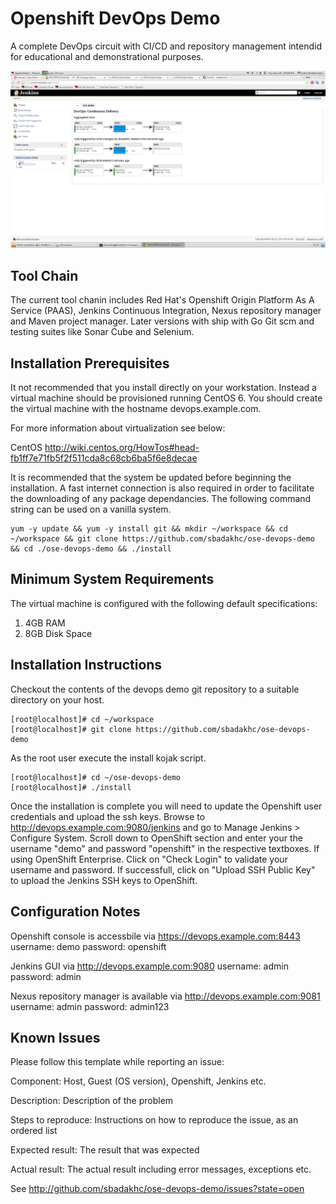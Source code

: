 Openshift DevOps Demo
========================

A complete DevOps circuit with CI/CD and repository management intendid for educational and demonstrational purposes.  

![GitHub Logo](/slides/05.png)

Tool Chain
----------

The current tool chanin includes Red Hat's Openshift Origin Platform As A Service (PAAS), Jenkins Continuous Integration, Nexus repository manager and Maven project manager.  Later versions with ship with Go Git scm and testing suites like Sonar Cube and Selenium.  

Installation Prerequisites
---------------------------

It not recommended that you install directly on your workstation. Instead a virtual machine should be provisioned running CentOS 6.  You should create the virtual machine with the hostname devops.example.com.  

For more information about virtualization see below:

CentOS http://wiki.centos.org/HowTos#head-fb1ff7e71fb5f2f511cda8c68cb6ba5f6e8decae 

It is recommended that the system be updated before beginning the installation.  A fast internet connection is also required in order to facilitate the downloading of any package dependancies.  The following command string can be used on a vanilla system.
```
yum -y update && yum -y install git && mkdir ~/workspace && cd ~/workspace && git clone https://github.com/sbadakhc/ose-devops-demo && cd ./ose-devops-demo && ./install
```

Minimum System Requirements
--------------------------- 

The virtual machine is configured with the following default specifications:

1. 4GB RAM
2. 8GB Disk Space

Installation Instructions
------------------------

Checkout the contents of the devops demo git repository to a suitable directory on your host.
```
[root@localhost]# cd ~/workspace
[root@localhost]# git clone https://github.com/sbadakhc/ose-devops-demo
```

As the root user execute the install kojak script.  
```
[root@localhost]# cd ~/ose-devops-demo
[root@localhost]# ./install
```
Once the installation is complete you will need to update the Openshift user credentials and upload the ssh keys.  Browse to http://devops.example.com:9080/jenkins and go to Manage Jenkins > Configure System. Scroll down to OpenShift section and enter your the username "demo" and password "openshift" in the respective textboxes. If using OpenShift Enterprise. Click on "Check Login" to validate your username and password. If successfull, click on "Upload SSH Public Key" to upload the Jenkins SSH keys to OpenShift.
 
Configuration Notes
-------------------
Openshift console is accessbile via https://devops.example.com:8443
username: demo
password: openshift

Jenkins GUI via http://devops.example.com:9080
username: admin
password: admin

Nexus repository manager is available via http://devops.example.com:9081
username: admin
password: admin123

Known Issues
-----------------------------------

Please follow this template while reporting an issue:

Component: Host, Guest (OS version), Openshift, Jenkins etc.

Description: Description of the problem

Steps to reproduce: Instructions on how to reproduce the issue, as an ordered list

Expected result: The result that was expected

Actual result: The actual result including error messages, exceptions etc.

See http://github.com/sbadakhc/ose-devops-demo/issues?state=open

